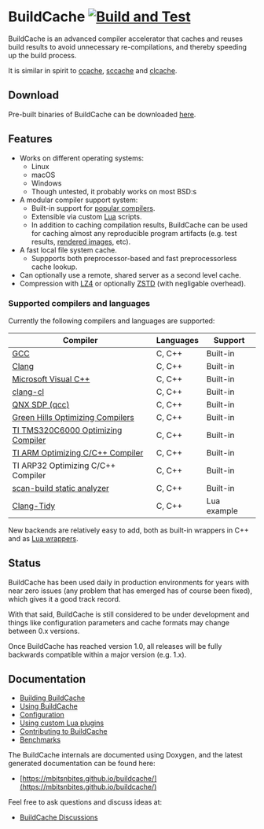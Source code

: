 # BuildCache [![Build and Test](https://github.com/mbitsnbites/buildcache/workflows/Build%20and%20Test/badge.svg)](https://github.com/mbitsnbites/buildcache/actions)

BuildCache is an advanced compiler accelerator that caches and reuses build
results to avoid unnecessary re-compilations, and thereby speeding up the build
process.

It is similar in spirit to [ccache](https://ccache.samba.org/),
[sccache](https://github.com/mozilla/sccache) and
[clcache](https://github.com/frerich/clcache).

## Download

Pre-built binaries of BuildCache can be downloaded [here](https://github.com/mbitsnbites/buildcache/releases/latest).

## Features

* Works on different operating systems:
  * Linux
  * macOS
  * Windows
  * Though untested, it probably works on most BSD:s
* A modular compiler support system:
  * Built-in support for [popular compilers](#supported-compilers-and-languages).
  * Extensible via custom [Lua](https://www.lua.org/) scripts.
  * In addition to caching compilation results, BuildCache can be used for
    caching almost any reproducible program artifacts (e.g. test results,
    [rendered images](https://en.wikipedia.org/wiki/Rendering_(computer_graphics)),
    etc).
* A fast local file system cache.
  * Suppports both preprocessor-based and fast preprocessorless cache lookup.
* Can optionally use a remote, shared server as a second level cache.
* Compression with [LZ4](https://github.com/lz4/lz4) or optionally
  [ZSTD](https://github.com/facebook/zstd) (with negligable overhead).


### Supported compilers and languages

Currently the following compilers and languages are supported:

| Compiler | Languages | Support |
| --- | --- | --- |
| [GCC](https://gcc.gnu.org/) | C, C++ | Built-in |
| [Clang](https://clang.llvm.org/) | C, C++ | Built-in |
| [Microsoft Visual C++](https://visualstudio.microsoft.com/vs/features/cplusplus/) | C, C++ | Built-in |
| [clang-cl](https://clang.llvm.org/docs/UsersManual.html#clang-cl) | C, C++ | Built-in |
| [QNX SDP (qcc)](https://blackberry.qnx.com/en/embedded-software/qnx-software-development-platform) | C, C++ | Built-in |
| [Green Hills Optimizing Compilers](https://www.ghs.com/products/compiler.html) | C, C++ | Built-in |
| [TI TMS320C6000 Optimizing Compiler](http://www.ti.com/tool/C6000-CGT) | C, C++ | Built-in |
| [TI ARM Optimizing C/C++ Compiler](http://www.ti.com/tool/ARM-CGT) | C, C++ | Built-in |
| TI ARP32 Optimizing C/C++ Compiler | C, C++ | Built-in |
| [scan-build static analyzer](https://clang-analyzer.llvm.org/scan-build.html) | C, C++ | Built-in |
| [Clang-Tidy](https://clang.llvm.org/extra/clang-tidy/) | C, C++ | Lua example |

New backends are relatively easy to add, both as built-in wrappers in C++ and as
[Lua wrappers](doc/lua.md).

## Status

BuildCache has been used daily in production environments for years with near
zero issues (any problem that has emerged has of course been fixed), which
gives it a good track record.

With that said, BuildCache is still considered to be under development and
things like configuration parameters and cache formats may change between 0.x
versions.

Once BuildCache has reached version 1.0, all releases will be fully backwards
compatible within a major version (e.g. 1.x).

## Documentation

* [Building BuildCache](doc/building.md)
* [Using BuildCache](doc/usage.md)
* [Configuration](doc/configuration.md)
* [Using custom Lua plugins](doc/lua.md)
* [Contributing to BuildCache](doc/contributing.md)
* [Benchmarks](doc/benchmarks.md)

The BuildCache internals are documented using Doxygen, and the latest
generated documentation can be found here:

* [https://mbitsnbites.github.io/buildcache/](https://mbitsnbites.github.io/buildcache/)

Feel free to ask questions and discuss ideas at:

* [BuildCache Discussions](https://github.com/mbitsnbites/buildcache/discussions)

